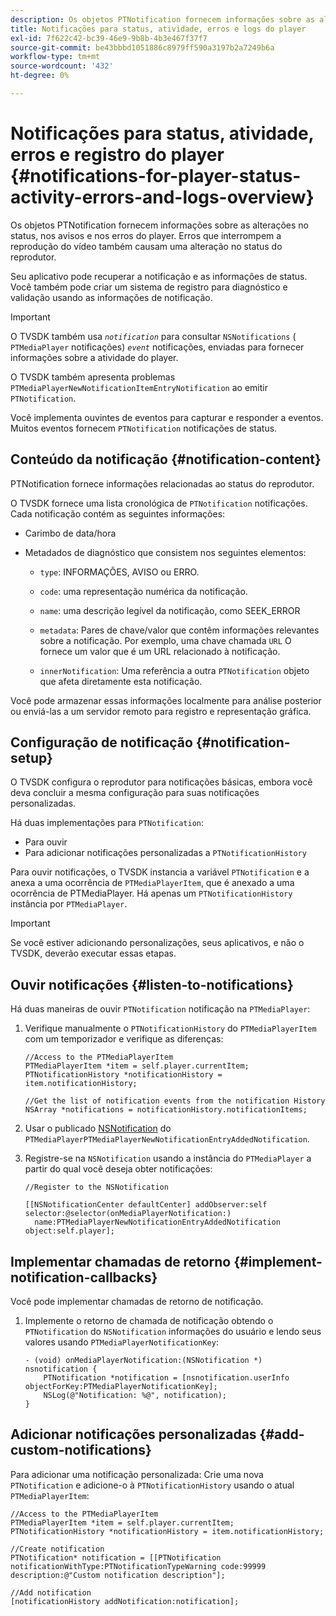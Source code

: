 ```yaml
---
description: Os objetos PTNotification fornecem informações sobre as alterações no status, nos avisos e nos erros do player. Erros que interrompem a reprodução do vídeo também causam uma alteração no status do reprodutor.
title: Notificações para status, atividade, erros e logs do player
exl-id: 7f622c42-bc39-46e9-9b8b-4b3e467f37f7
source-git-commit: be43bbbd1051886c8979ff590a3197b2a7249b6a
workflow-type: tm+mt
source-wordcount: '432'
ht-degree: 0%

---
```


# Notificações para status, atividade, erros e registro do player  {#notifications-for-player-status-activity-errors-and-logs-overview}

Os objetos PTNotification fornecem informações sobre as alterações no status, nos avisos e nos erros do player. Erros que interrompem a reprodução do vídeo também causam uma alteração no status do reprodutor.

Seu aplicativo pode recuperar a notificação e as informações de status. Você também pode criar um sistema de registro para diagnóstico e validação usando as informações de notificação.

>[!IMPORTANT]
>
>O TVSDK também usa *`notification`* para consultar `NSNotifications` ( `PTMediaPlayer` notificações) *`event`* notificações, enviadas para fornecer informações sobre a atividade do player.

O TVSDK também apresenta problemas `PTMediaPlayerNewNotificationItemEntryNotification` ao emitir `PTNotification`.

Você implementa ouvintes de eventos para capturar e responder a eventos. Muitos eventos fornecem `PTNotification` notificações de status.

## Conteúdo da notificação {#notification-content}

PTNotification fornece informações relacionadas ao status do reprodutor.

O TVSDK fornece uma lista cronológica de `PTNotification` notificações. Cada notificação contém as seguintes informações:

* Carimbo de data/hora
* Metadados de diagnóstico que consistem nos seguintes elementos:

   * `type`: INFORMAÇÕES, AVISO ou ERRO.
   * `code`: uma representação numérica da notificação.
   * `name`: uma descrição legível da notificação, como SEEK_ERROR
   * `metadata`: Pares de chave/valor que contêm informações relevantes sobre a notificação. Por exemplo, uma chave chamada `URL` O fornece um valor que é um URL relacionado à notificação.

   * `innerNotification`: Uma referência a outra `PTNotification` objeto que afeta diretamente esta notificação.

Você pode armazenar essas informações localmente para análise posterior ou enviá-las a um servidor remoto para registro e representação gráfica.

## Configuração de notificação {#notification-setup}

O TVSDK configura o reprodutor para notificações básicas, embora você deva concluir a mesma configuração para suas notificações personalizadas.

Há duas implementações para `PTNotification`:

* Para ouvir
* Para adicionar notificações personalizadas a `PTNotificationHistory`

Para ouvir notificações, o TVSDK instancia a variável `PTNotification` e a anexa a uma ocorrência de `PTMediaPlayerItem`, que é anexado a uma ocorrência de PTMediaPlayer. Há apenas um `PTNotificationHistory` instância por `PTMediaPlayer`.

>[!IMPORTANT]
>
>Se você estiver adicionando personalizações, seus aplicativos, e não o TVSDK, deverão executar essas etapas.

## Ouvir notificações {#listen-to-notifications}

Há duas maneiras de ouvir `PTNotification` notificação na `PTMediaPlayer`:

1. Verifique manualmente o `PTNotificationHistory` do `PTMediaPlayerItem` com um temporizador e verifique as diferenças:

   ```
   //Access to the PTMediaPlayerItem  
   PTMediaPlayerItem *item = self.player.currentItem; 
   PTNotificationHistory *notificationHistory = item.notificationHistory; 
   
   //Get the list of notification events from the notification History  
   NSArray *notifications = notificationHistory.notificationItems;
   ```

1. Usar o publicado [NSNotification](https://developer.apple.com/library/mac/%23documentation/Cocoa/Reference/Foundation/Classes/NSNotification_Class/Reference/Reference.html) do `PTMediaPlayerPTMediaPlayerNewNotificationEntryAddedNotification`.
1. Registre-se na `NSNotification` usando a instância do `PTMediaPlayer` a partir do qual você deseja obter notificações:

   ```
   //Register to the NSNotification 
   
   [[NSNotificationCenter defaultCenter] addObserver:self selector:@selector(onMediaPlayerNotification:)  
     name:PTMediaPlayerNewNotificationEntryAddedNotification object:self.player];
   ```

## Implementar chamadas de retorno {#implement-notification-callbacks}

Você pode implementar chamadas de retorno de notificação.

1. Implemente o retorno de chamada de notificação obtendo o `PTNotification` do `NSNotification` informações do usuário e lendo seus valores usando `PTMediaPlayerNotificationKey`:

   ```
   - (void) onMediaPlayerNotification:(NSNotification *) nsnotification { 
       PTNotification *notification = [nsnotification.userInfo objectForKey:PTMediaPlayerNotificationKey]; 
       NSLog(@"Notification: %@", notification); 
   }
   ```

## Adicionar notificações personalizadas {#add-custom-notifications}

Para adicionar uma notificação personalizada: Crie uma nova `PTNotification` e adicione-o à `PTNotificationHistory` usando o atual `PTMediaPlayerItem`:

```
//Access to the PTMediaPlayerItem  
PTMediaPlayerItem *item = self.player.currentItem; 
PTNotificationHistory *notificationHistory = item.notificationHistory; 
 
//Create notification 
PTNotification* notification = [[PTNotification notificationWithType:PTNotificationTypeWarning code:99999 description:@"Custom notification description"]; 
 
//Add notification 
[notificationHistory addNotification:notification];
```
